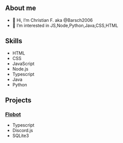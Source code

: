 ## __About me__

- 👋 Hi, I’m Christian F. aka  @Barsch2006
- 👀 I’m interested in JS,Node,Python,Java,CSS,HTML

## __Skills__
- HTML
- CSS
- JavaScript
- Node.js
- Typescript
- Java
- Python

## __Projects__
  ### <a href="https://github.com/Mickhat/FloBot/">Flobot</a>
  - Typescript
  - Discord.js
  - SQLite3

